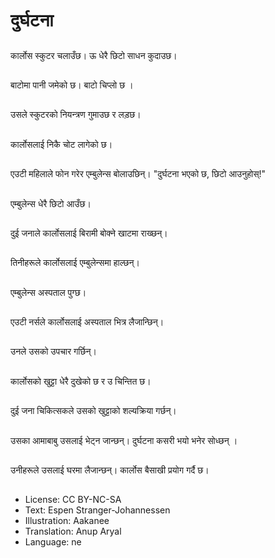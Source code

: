 # दुर्घटना

##
कार्लोस स्कुटर चलाउँछ। ऊ धेरै छिटो साधन कुदाउछ।

##
बाटोमा पानी जमेको छ। बाटो चिप्लो छ ।

##
उसले स्कुटरको नियन्त्रण गुमाउछ र लड़छ।

##
कार्लोसलाई निकै चोट लागेको छ।

##
एउटी महिलाले फोन गरेर एम्बुलेन्स बोलाउछिन्। "दुर्घटना भएको छ, छिटो आउनुहोस्!"

##
एम्बुलेन्स धेरै छिटो आउँछ।

##
दुई जनाले कार्लोसलाई बिरामी बोक्ने खाटमा राख्छन्।

##
तिनीहरूले कार्लोसलाई एम्बुलेन्समा हाल्छन्।

##
एम्बुलेन्स अस्पताल पुग्छ।

##
एउटी नर्सले कार्लोसलाई अस्पताल भित्र लैजान्छिन्।

##
उनले उसको उपचार गर्छिन्।

##
कार्लोसको खुट्टा धेरै दुखेको छ र उ चिन्तित छ।

##
दुई जना चिकित्सकले उसको खुट्टाको शल्यक्रिया गर्छन्।

##
उसका आमाबाबु उसलाई भेट्न जान्छन्। दुर्घटना कसरी भयो भनेर सोध्छन् ।

##
उनीहरूले उसलाई घरमा लैजान्छन्। कार्लोस बैसाखी प्रयोग गर्दै छ।

##
* License: CC BY-NC-SA
* Text: Espen Stranger-Johannessen
* Illustration: Aakanee
* Translation: Anup Aryal
* Language: ne
